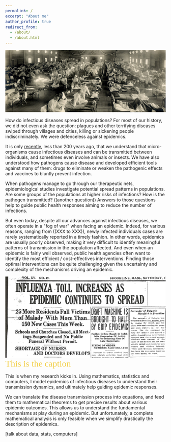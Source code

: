```yaml
---
permalink: /
excerpt: "About me"
author_profile: true
redirect_from: 
  - /about/
  - /about.html
---
```


![fluward](images/flu-ward.jpg)

How do infectious diseases spread in populations? For most of our history, we did not even ask the question: plagues and other terrifying diseases swiped through villages and cities, killing or sickening people indiscriminately. We were defenceless against epidemics.

It is only [recently](https://en.wikipedia.org/wiki/History), less than 200 years ago, that we understand that micro-organisms cause infectious diseases and can be transmitted between individuals, and sometimes even involve animals or insects.
We have also understood how pathogens cause disease and developed  efficient tools against many of them: drugs to eliminate or weaken the pathogenic effects and vaccines to bluntly prevent infection. 

When pathogens manage to go through our therapeutic nets, epidemiological studies investigate potential spread patterns in populations. Are some groups of the populations at higher risks of infections? How is the pathogen transmitted? ((another question)) Answers to those questions help to guide public health responses aiming to reduce the number of infections. 

But even today, despite all our advances against infectious diseases, we often operate in a "fog of war" when facing an epidemic. Indeed, for various reasons, ranging from ((XXX to XXX)), newly infected individuals cases are rarely systematically reported in a timely fashion. In other words, epidemics are usually poorly observed, making it very difficult to identify meaningful patterns of transmission in the population affected. And even when an epidemic is fairly well observed, public health agencies often want to identify the most efficient / cost-effectives interventions. Finding those optimal interventions can be quite challenging given the uncertainty and complexity of the mechanisms driving an epidemic.

![flunews](images/flu-headline.jpg)
<span style="color: #f2cf4a; font-family: Babas; font-size: 2em;">This is the caption</span>

This is when my research kicks in. Using mathematics, statistics and computers, I model epidemics of infectious diseases to understand their transmission dynamics, and ultimately help guiding epidemic responses. 

We can translate the disease transmission process into equations, and feed them to  mathematical theorems to get precise results about various epidemic outcomes. This allows us to understand the fundamental mechanisms at play during an epidemic. But unfortunately, a complete mathematical analysis is only feasible when we simplify drastically the description of epidemics. 

[talk about data, stats, computers]









